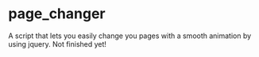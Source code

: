 # page_changer
A script that lets you easily change you pages with a smooth animation by using jquery. 
Not finished yet!
